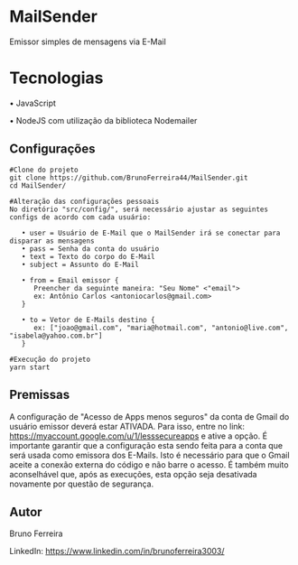 # MailSender

Emissor simples de mensagens via E-Mail

# Tecnologias

• JavaScript

• NodeJS com utilização da biblioteca Nodemailer

## Configurações

```
#Clone do projeto
git clone https://github.com/BrunoFerreira44/MailSender.git
cd MailSender/

#Alteração das configurações pessoais
No diretório "src/config/", será necessário ajustar as seguintes configs de acordo com cada usuário:

   • user = Usuário de E-Mail que o MailSender irá se conectar para disparar as mensagens
   • pass = Senha da conta do usuário
   • text = Texto do corpo do E-Mail
   • subject = Assunto do E-Mail

   • from = Email emissor {
      Preencher da seguinte maneira: "Seu Nome" <"email">
      ex: Antônio Carlos <antoniocarlos@gmail.com>
   }

   • to = Vetor de E-Mails destino {
      ex: ["joao@gmail.com", "maria@hotmail.com", "antonio@live.com", "isabela@yahoo.com.br"]
   }

#Execução do projeto
yarn start
```

## Premissas

A configuração de "Acesso de Apps menos seguros" da conta de Gmail do usuário
emissor deverá estar ATIVADA. Para isso, entre no link:
https://myaccount.google.com/u/1/lesssecureapps e ative a opção. É importante
garantir que a configuração esta sendo feita para a conta que será usada como
emissora dos E-Mails. Isto é necessário para que o Gmail aceite a conexão
externa do código e não barre o acesso. É também muito aconselhável que, após as
execuções, esta opção seja desativada novamente por questão de segurança.

## Autor

Bruno Ferreira

LinkedIn: https://www.linkedin.com/in/brunoferreira3003/
